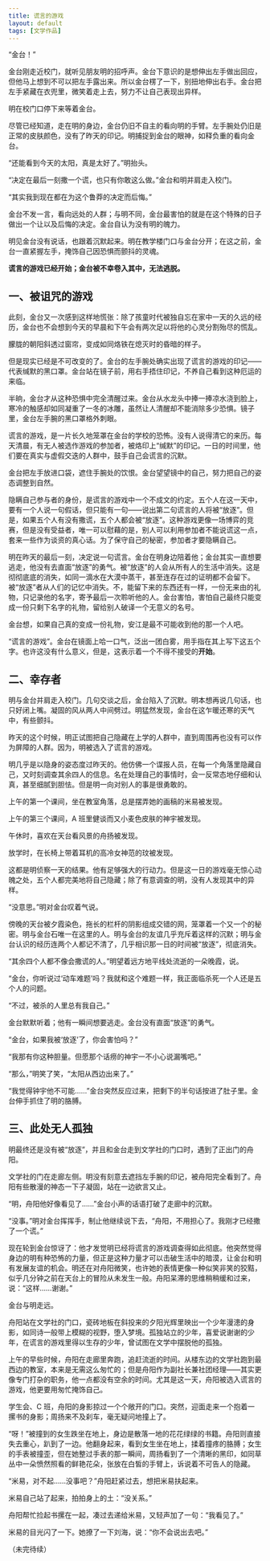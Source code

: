 ```yaml
---
title: 谎言的游戏
layout: default
tags: [文学作品]
---
```

“金台！”

金台刚走近校门，就听见朋友明的招呼声。金台下意识的是想伸出左手做出回应，但他马上想到不可以把左手露出来。所以金台楞了一下，别扭地伸出右手。金台把左手紧藏在衣兜里，微笑着走上去，努力不让自己表现出异样。

明在校门口停下来等着金台。

尽管已经知道，走在明的身边，金台仍旧不自主的看向明的手臂。左手腕处仍旧是正常的皮肤颜色，没有了昨天的印记。明捕捉到金台的眼神，如释负重的看向金台。

“还能看到今天的太阳，真是太好了。”明抬头。

“决定在最后一刻撒一个谎，也只有你敢这么做。”金台和明并肩走入校门。

“其实我到现在都在为这个鲁莽的决定而后悔。”

金台不发一言，看向远处的人群；与明不同，金台最害怕的就是在这个特殊的日子做出一个让以及后悔的决定。金台自认为没有明的魄力。

明见金台没有说话，也跟着沉默起来。明在教学楼门口与金台分开；在这之前，金台一直紧握左手，掩饰自己因恐惧而颤抖的灵魂。

**谎言的游戏已经开始；金台被不幸卷入其中，无法逃脱。**

## 一、被诅咒的游戏

此刻，金台又一次感到这样地慌张：除了孩童时代被独自忘在家中一天的久远的经历，金台也不会想到今天的早晨和下午会有两次足以将他的心灵分割殆尽的慌乱。

朦胧的朝阳斜透过窗帘，变成如同烙铁在熄灭时的昏暗的样子。

但是现实已经是不可改变的了。金台的左手腕处确实出现了谎言的游戏的印记——代表缄默的黑口罩。金台站在镜子前，用右手捂住印记，不养自己看到这种厄运的来临。

半晌，金台才从这种恐惧中完全清醒过来。金台从水龙头中捧一捧凉水浇到脸上，寒冷的触感却如同凝重了一冬的冰雕，虽然让人清醒却不能消除多少恐惧。镜子里，金台左手腕的黑口罩格外刺眼。

谎言的游戏，是一片长久地笼罩在金台的学校的恐怖。没有人说得清它的来历。每天清晨，有无人被选作游戏的参加者，被烙印上“缄默”的印记。一日的时间里，他们要在真实与虚假交迭的人群中，鼓手自己会谎言的沉默。

金台把左手放进口袋，遮住手腕处的饮恨。金台望望镜中的自己，努力把自己的姿态调整到自然。

隐瞒自己参与者的身份，是谎言的游戏中一个不成文的约定。五个人在这一天中，要有一个人说一句假话，但只能有一句——说出第二句谎言的人将被“放逐”。但是，如果五个人有没有撒谎，五个人都会被“放逐”。这种游戏更像一场博弈的竞赛，但是没有受益者，唯一可以慰藉的是，别人可以利用参加者不能说谎这一点，套来一些作为谈资的真心话。为了保守自己的秘密，参加者才要隐瞒自己。

明在昨天的最后一刻，决定说一句谎言。金台在明身边陪着他；金台其实一直想要逃走，他没有去直面“放逐”的勇气。被“放逐”的人会从所有人的生活中消失。这是彻彻底底的消失，如同一滴水在大漠中蒸干，甚至连存在过的证明都不会留下。被“放逐”者从人们的记忆中消失。不，能留下来的东西还有一样，一份无来由的礼物，只记录他的名字，寄予最后一次聆听他的人。金台害怕，害怕自己最终只能变成一份只剩下名字的礼物，留给别人破译一个无意义的名号。

金台想，如果自己真的变成一份礼物，安江是最不可能收到他的那一个人吧。

“谎言的游戏”。金台在镜面上哈一口气，泛出一团白雾，用手指在其上写下这五个字。也许这没有什么意义，但是，这表示着一个不得不接受的**开始**。

## 二、幸存者

明与金台并肩走入校门。几句交谈之后，金台陷入了沉默。明本想再说几句话，也只好闭上嘴。凝固的风从两人中间劈过。明猛然发现，金台在这乍暖还寒的天气中，有些颤抖。

昨天的这个时候，明正试图把自己隐藏在上学的人群中，直到周围再也没有可以作为屏障的人群。因为，明被选入了谎言的游戏。

明几乎是以隐身的姿态度过昨天的。他仿佛一个谍报人员，在每一个角落里隐藏自己，又时刻调查其余四人的信息。名在处理自己的事情时，会一反常态地仔细和认真，甚至细腻到胆怯。但是明一向对别人的事是很勇敢的。

上午的第一个课间，坐在教室角落，总是摆弄她的画稿的米易被发现。

上午的第三个课间，A 班里健谈而又小麦色皮肤的神宇被发现。

午休时，喜欢在天台看风景的舟扬被发现。

放学时，在长椅上带着耳机的高冷女神范的玟被发现。

这都是明侦察一天的结果。他有足够强大的行动力。但是这一日的游戏毫无惊心动魄之处，五个人都完美地将自己隐藏；除了有意调查的明，没有人发现其中的异样。

“没意思。”明对金台叹着气说。

傍晚的天台被夕霞染色，拖长的栏杆的阴影组成交错的网，笼罩着一个又一个的秘密。明与金台石唯一在这里的人。明与金台的友谊几乎充斥着这样的沉默；明与金台认识的经历连两个人都记不清了，几乎相识那一日的时间被“放逐”，彻底消失。

“其余四个人都不像会撒谎的人。”明望着远方地平线处流逝的一朵晚霞，说。

“金台，你听说过‘动车难题’吗？我就和这个难题一样，我正面临杀死一个人还是五个人的问题。

“不过，被杀的人里总有我自己。”

金台默默听着；他有一瞬间想要逃走。金台没有直面“放逐”的勇气。

“金台，如果我被‘放逐’了，你会害怕吗？”

“我那有你这种胆量。但愿那个话痨的神宇一不小心说漏嘴吧。”

“那么，”明笑了笑，“太阳从西边出来了。”

“我觉得钟宇他不可能……”金台突然反应过来，把剩下的半句话按进了肚子里。金台伸手抓住了明的胳膊。

## 三、此处无人孤独

明最终还是没有被“放逐”，并且和金台走到文学社的门口时，遇到了正出门的舟阳。

文学社的门在走廊左侧。明没有刻意去遮挡左手腕的印记，被舟阳完全看到了。舟阳有些散漫的神态一下子凝固，站在一边欲言又止。

“明，舟阳他好像看见了……”金台小声的话语打破了走廊中的沉默。

“没事。”明对金台挥挥手，制止他继续说下去，“舟阳，不用担心了。我刚才已经撒了一个谎。”

现在轮到金台惊讶了：他才发觉明已经将谎言的游戏调查得如此彻底。他突然觉得身边的明有种恐怖的力量，但正是这种力量才可以击破生活中的暗漠，让金台和明有发展友谊的机会。明还在对舟阳微笑，也许她的表情更像一种似笑非笑的狡黠，似乎几分钟之前在天台上的冒险从未发生一般。舟阳呆滞的思维稍稍缓和过来，说：“这样……谢谢。”

金台与明走远。

舟阳站在文学社的门口，瓷砖地板在斜投来的夕阳光辉里映出一个少年漫漶的身影，如同诗一般带上模糊的视野，堕入梦境。孤独站立的少年，喜爱说谢谢的少年，在谎言的游戏里得以生存的少年，曾试图在文学中摆脱他的孤独。

上午的早些时候，舟阳在走廊里奔跑，追赶流逝的时间。从楼东边的文学社跑到最西边的教室，本来是无需这么匆忙的；但是舟阳作为副社长兼社团经理——其实更像专门打杂的职务，他一点都没有空余的时间。尤其是这一天，舟阳被选入谎言的游戏，他更要用匆忙掩饰自己。

学生会、C 班，舟阳的身影掠过一个个敞开的门口。突然，迎面走来一个抱着一摞书的身影；周扬来不及刹车，毫无疑问地撞上了。

“呀！”被撞到的女生跌坐在地上，身边是散落一地的花花绿绿的书籍。舟阳则直接失去重心，趴到了一边。他翻身起来，看到女生坐在地上，揉着撞疼的胳膊；女生的手表被撞歪，但在她整过手表的那一瞬间，周扬看到了一个清晰的黑印，如同草丛中一朵愤然照看的鲜艳花朵，张放在白皙的手臂上，诉说着不可告人的隐藏。

“米易，对不起……没事吧？”舟阳赶紧过去，想把米易扶起来。

米易自己站了起来，拍拍身上的土：“没关系。”

舟阳帮忙捡起书摞在一起，凑过去递给米易，又轻声加了一句：“我看见了。”

米易的目光闪了一下。她撩了一下刘海，说：“你不会说出去吧。”

（未完待续）